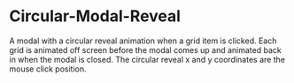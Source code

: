 # Circular-Modal-Reveal
A modal with a circular reveal animation when a grid item is clicked. Each grid is animated 
off screen before the modal comes up and animated back in when the modal is closed. The circular reveal x and y coordinates 
are the mouse click position.
